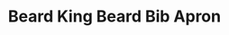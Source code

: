 ---
title: "Beard King Beard Bib Apron"
description: "Shaving set for Dad – As Seen on Shark Tank."
pubDate: 2025-01-15
affiliateLink: "https://www.amazon.com/dp/B01KBA8EAQ?tag=YOURTAG-20"
currency: "USD"
rating: 4.5
asin: "B01KBA8EAQ"
tags: ["Grooming", "Men"]
isSponsored: true
draft: false
---